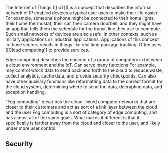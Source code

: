 The Internet of Things ([[IoT]]) is a concept that describes the informal network of IP enabled devices a typical user uses to make their life easier. For example, someone's phone might be connected to their home lights, their home thermostat, their car, their camera doorbell, and they might have an app that tells them the schedule for the transit line they use to commute. Such small networks of devices are also useful in other contexts, such as military applications or industrial applications. Applications of this concept in those sectors results in things like real time package tracking.
Often uses [[Cloud computing]] to provide services.

Edge computing describes the concept of a group of computers in between a cloud environment and the IoT. 
	Can serve many functions
	For example, may control which data to send back and forth to the cloud to reduce waste, collect analytics, cache data, and provide security checkpoints. 
	Can also have other auxiliary functions like reformatting data to the correct format for the cloud system, determining where to send the data, decrypting data, and exception handling.

"Fog computing" describes the cloud-linked computer networks that are closer to their customers and act as sort of a link layer between the cloud and the user
	Fog computing is a sort of category of edge computing, and has almost all of the same goals. What makes it different is that it specifically is farther away from the cloud and closer to the user, and likely under more user control. 
## Security

